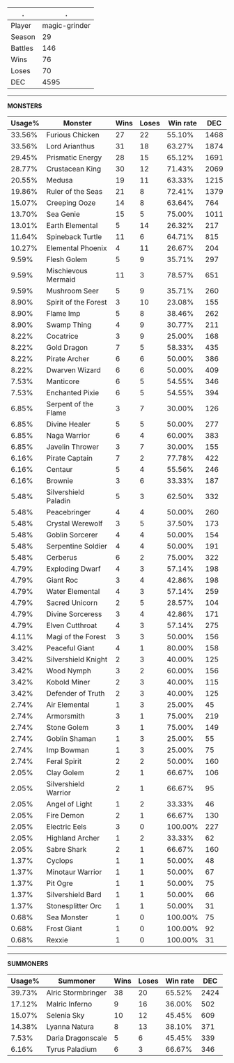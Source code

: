 .|.
|-|-
Player|magic-grinder
Season|29
Battles|146
Wins|76
Loses|70
DEC|4595

---
**MONSTERS**

Usage%|Monster|Wins|Loses|Win rate|DEC|
-|-|-|-|-|-|
33.56%|Furious Chicken|27|22|55.10%|1468|
33.56%|Lord Arianthus|31|18|63.27%|1874|
29.45%|Prismatic Energy|28|15|65.12%|1691|
28.77%|Crustacean King|30|12|71.43%|2069|
20.55%|Medusa|19|11|63.33%|1215|
19.86%|Ruler of the Seas|21|8|72.41%|1379|
15.07%|Creeping Ooze|14|8|63.64%|764|
13.70%|Sea Genie|15|5|75.00%|1011|
13.01%|Earth Elemental|5|14|26.32%|217|
11.64%|Spineback Turtle|11|6|64.71%|815|
10.27%|Elemental Phoenix|4|11|26.67%|204|
9.59%|Flesh Golem|5|9|35.71%|297|
9.59%|Mischievous Mermaid|11|3|78.57%|651|
9.59%|Mushroom Seer|5|9|35.71%|260|
8.90%|Spirit of the Forest|3|10|23.08%|155|
8.90%|Flame Imp|5|8|38.46%|262|
8.90%|Swamp Thing|4|9|30.77%|211|
8.22%|Cocatrice|3|9|25.00%|168|
8.22%|Gold Dragon|7|5|58.33%|435|
8.22%|Pirate Archer|6|6|50.00%|386|
8.22%|Dwarven Wizard|6|6|50.00%|409|
7.53%|Manticore|6|5|54.55%|346|
7.53%|Enchanted Pixie|6|5|54.55%|394|
6.85%|Serpent of the Flame|3|7|30.00%|126|
6.85%|Divine Healer|5|5|50.00%|277|
6.85%|Naga Warrior|6|4|60.00%|383|
6.85%|Javelin Thrower|3|7|30.00%|155|
6.16%|Pirate Captain|7|2|77.78%|422|
6.16%|Centaur|5|4|55.56%|246|
6.16%|Brownie|3|6|33.33%|187|
5.48%|Silvershield Paladin|5|3|62.50%|332|
5.48%|Peacebringer|4|4|50.00%|260|
5.48%|Crystal Werewolf|3|5|37.50%|173|
5.48%|Goblin Sorcerer|4|4|50.00%|154|
5.48%|Serpentine Soldier|4|4|50.00%|191|
5.48%|Cerberus|6|2|75.00%|322|
4.79%|Exploding Dwarf|4|3|57.14%|198|
4.79%|Giant Roc|3|4|42.86%|198|
4.79%|Water Elemental|4|3|57.14%|259|
4.79%|Sacred Unicorn|2|5|28.57%|104|
4.79%|Divine Sorceress|3|4|42.86%|171|
4.79%|Elven Cutthroat|4|3|57.14%|275|
4.11%|Magi of the Forest|3|3|50.00%|156|
3.42%|Peaceful Giant|4|1|80.00%|158|
3.42%|Silvershield Knight|2|3|40.00%|125|
3.42%|Wood Nymph|3|2|60.00%|156|
3.42%|Kobold Miner|2|3|40.00%|115|
3.42%|Defender of Truth|2|3|40.00%|125|
2.74%|Air Elemental|1|3|25.00%|45|
2.74%|Armorsmith|3|1|75.00%|219|
2.74%|Stone Golem|3|1|75.00%|149|
2.74%|Goblin Shaman|1|3|25.00%|55|
2.74%|Imp Bowman|1|3|25.00%|75|
2.74%|Feral Spirit|2|2|50.00%|160|
2.05%|Clay Golem|2|1|66.67%|106|
2.05%|Silvershield Warrior|2|1|66.67%|95|
2.05%|Angel of Light|1|2|33.33%|46|
2.05%|Fire Demon|2|1|66.67%|130|
2.05%|Electric Eels|3|0|100.00%|227|
2.05%|Highland Archer|1|2|33.33%|62|
2.05%|Sabre Shark|2|1|66.67%|160|
1.37%|Cyclops|1|1|50.00%|48|
1.37%|Minotaur Warrior|1|1|50.00%|67|
1.37%|Pit Ogre|1|1|50.00%|75|
1.37%|Silvershield Bard|1|1|50.00%|66|
1.37%|Stonesplitter Orc|1|1|50.00%|31|
0.68%|Sea Monster|1|0|100.00%|75|
0.68%|Frost Giant|1|0|100.00%|92|
0.68%|Rexxie|1|0|100.00%|31|

---
**SUMMONERS**

Usage%|Summoner|Wins|Loses|Win rate|DEC|
-|-|-|-|-|-|
39.73%|Alric Stormbringer|38|20|65.52%|2424|
17.12%|Malric Inferno|9|16|36.00%|502|
15.07%|Selenia Sky|10|12|45.45%|609|
14.38%|Lyanna Natura|8|13|38.10%|371|
7.53%|Daria Dragonscale|5|6|45.45%|339|
6.16%|Tyrus Paladium|6|3|66.67%|346|
